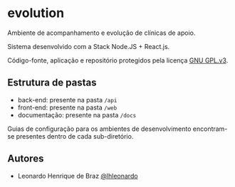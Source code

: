 # evolution
Ambiente de acompanhamento e evolução de clínicas de apoio.

Sistema desenvolvido com a Stack Node.JS + React.js.

Código-fonte, aplicação e repositório protegidos pela licença [GNU GPL.v3](https://github.com/lhleonardo/evolution/blob/master/LICENSE).

## Estrutura de pastas

 - back-end: presente na pasta `/api`
 - front-end: presente na pasta `/web`
 - documentação: presente na pasta `/docs`
 
 Guias de configuração para os ambientes de desenvolvimento encontram-se presentes dentro de cada sub-diretório. 

## Autores

 - Leonardo Henrique de Braz [@lhleonardo](https://github.com/lhleonardo)

<!--stackedit_data:
eyJoaXN0b3J5IjpbLTQ1NTM4MjY5XX0=
-->